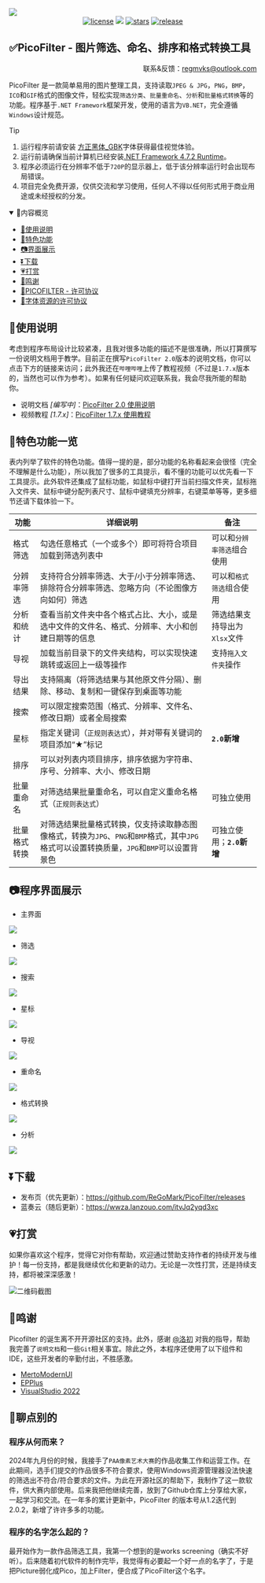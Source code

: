 <img src="https://raw.githubusercontent.com/ReGoMark/PicoFilter/refs/heads/main/Resources/Assets/head.png" />

<div align="center">
    
<a href="./LICENSE">
    <img src="https://img.shields.io/github/license/ReGoMark/PicoFilter.svg?style=for-the-badge" alt="license"></a>
<a href="https://github.com/ReGoMark/PicoFilter/commits/main">
    <img src="https://img.shields.io/github/last-commit/ReGoMark/PicoFilter?style=for-the-badge"></a>
<a href="https://github.com/ReGoMark/PicoFilter/stargazers">
    <img src="https://img.shields.io/github/stars/ReGoMark/PicoFilter.svg?style=for-the-badge" alt="stars"></a>
<a href="https://github.com/ReGoMark/PicoFilter/release">
    <img src="https://img.shields.io/github/release/ReGoMark/PicoFilter.svg?style=for-the-badge" alt="release"></a>
    
</div>

## ✅PicoFilter - 图片筛选、命名、排序和格式转换工具

<div align="right">
    
联系&反馈：regmvks@outlook.com

</div>

PicoFilter 是一款简单易用的图片整理工具，支持读取`JPEG & JPG`，`PNG`，`BMP`，`ICO`和`GIF`格式的图像文件，轻松实现`筛选分类`、`批量重命名`、`分析`和`批量格式转换`等的功能。程序基于`.NET Framework`框架开发，使用的语言为`VB.NET`，完全遵循`Windows`设计规范。

>[!TIP]
>1. 运行程序前请安装 [方正黑体_GBK](./Fonts/方正黑体GBK.ttf)字体获得最佳视觉体验。
>2. 运行前请确保当前计算机已经安装[.NET Framework 4.7.2 Runtime](https://dotnet.microsoft.com/zh-cn/download/dotnet-framework/thank-you/net472-web-installer)。
>3. 程序必须运行在分辨率不低于`720P`的显示器上，低于该分辨率运行时会出现布局错误。
>4. 项目完全免费开源，仅供交流和学习使用，任何人不得以任何形式用于商业用途或未经授权的分发。

<details open>
<summary> 📖内容概览 </summary>

- [📒使用说明](#使用说明)  
- [🍰特色功能](#特色功能一览)
- [📷界面展示](#程序界面展示)
- [⏬下载](#下载)
- [💗打赏](#打赏)
- [🙏鸣谢](#鸣谢)
- [💾PICOFILTER - 许可协议](https://github.com/ReGoMark/PicoFilter/blob/0676005b5875f35327bca930f663c78daa085f33/LICENSE)
- [💾字体资源的许可协议](https://github.com/ReGoMark/PicoFilter/blob/b5f17258e014ead0f17e5795f446b78cd2ae6bc7/Fonts/%E5%A3%B0%E6%98%8E%20-%20Statement.txt)

</details>

## 📒使用说明

考虑到程序布局设计比较紧凑，且我对很多功能的描述不是很准确，所以打算撰写一份说明文档用于教学。目前正在撰写`PicoFilter 2.0`版本的说明文档，你可以点击下方的链接来访问；此外我还在`哔哩哔哩`上传了教程视频（不过是`1.7.x`版本的，当然也可以作为参考）。如果有任何疑问欢迎联系我，我会尽我所能的帮助你。

* 说明文档 *[编写中]*：[PicoFilter 2.0 使用说明](https://flowus.cn/regmvks/e717713c-be23-4124-b364-878960e75a4e)
* 视频教程 *[1.7.x]*：[PicoFilter 1.7.x 使用教程](https://www.bilibili.com/video/BV1aR92YcEka/?spm_id_from=333.1387.homepage.video_card.click&vd_source=c4099c355c2d06f10ac210fe7bae65a6)

## 🍰特色功能一览

表内列举了软件的特色功能。值得一提的是，部分功能的名称看起来会很怪（完全不理解是什么功能），所以我加了很多的工具提示，看不懂的功能可以优先看一下工具提示。此外软件还集成了鼠标功能，如鼠标中键打开当前扫描文件夹，鼠标拖入文件夹、鼠标中键分配列表尺寸、鼠标中键填充分辨率，右键菜单等等，更多细节还请下载体验一下。
    
| 功能 | 详细说明 |备注|
|-----------|--------|--------|
|格式筛选|勾选任意格式（一个或多个）即可将符合项目加载到筛选列表中|可以和`分辨率筛选`组合使用|
|分辨率筛选|支持符合分辨率筛选、大于/小于分辨率筛选、排除符合分辨率筛选、忽略方向（不论图像方向如何）筛选|可以和`格式筛选`组合使用|
|分析和统计|查看当前文件夹中各个格式占比、大小，或是选中文件的文件名、格式、分辨率、大小和创建日期等的信息|筛选结果支持导出为`Xlsx`文件|
|导视|加载当前目录下的文件夹结构，可以实现快速跳转或返回上一级等操作|支持`拖入文件夹`操作|
|导出结果|支持隔离（将筛选结果与其他原文件分隔）、删除、移动、复制和一键保存到桌面等功能|
|搜索|可以限定搜索范围（格式、分辨率、文件名、修改日期）或者全局搜索|
|星标|指定关键词（`正规则表达式`），并对带有关键词的项目添加“★”标记|**`2.0`新增**|
|排序|可以对列表内项目排序，排序依据为字符串、序号、分辨率、大小、修改日期|
|批量重命名|对筛选结果批量重命名，可以自定义重命名格式（`正规则表达式`）|可独立使用|
|批量格式转换|对筛选结果批量格式转换，仅支持读取静态图像格式，转换为`JPG`、`PNG`和`BMP`格式，其中`JPG`格式可以设置转换质量，`JPG`和`BMP`可以设置背景色|可独立使用；**`2.0`新增**|

## 📷程序界面展示
* 主界面
<img src="https://raw.githubusercontent.com/ReGoMark/PicoFilter/refs/heads/main/Screenshots/main0.png" />

* 筛选
<img src="https://raw.githubusercontent.com/ReGoMark/PicoFilter/refs/heads/main/Screenshots/filt.png" />

* 搜索
<img src="https://raw.githubusercontent.com/ReGoMark/PicoFilter/refs/heads/main/Screenshots/search.png" />

* 星标
<img src="https://raw.githubusercontent.com/ReGoMark/PicoFilter/refs/heads/main/Screenshots/tag.png"  />

* 导视
<img src="https://raw.githubusercontent.com/ReGoMark/PicoFilter/refs/heads/main/Screenshots/guide.png" />

* 重命名
<img src="https://raw.githubusercontent.com/ReGoMark/PicoFilter/refs/heads/main/Screenshots/rename.png" />

* 格式转换
<img src="https://raw.githubusercontent.com/ReGoMark/PicoFilter/refs/heads/main/Screenshots/convert.png" />

* 分析
<img src="https://raw.githubusercontent.com/ReGoMark/PicoFilter/refs/heads/main/Screenshots/analysis.png" />

## ⏬下载
* 发布页（优先更新）：https://github.com/ReGoMark/PicoFilter/releases
* 蓝奏云（随后更新）：https://wwza.lanzouo.com/itvJq2yqd3xc

## 💗打赏
如果你喜欢这个程序，觉得它对你有帮助，欢迎通过赞助支持作者的持续开发与维护！每一份支持，都是我继续优化和更新的动力。无论是一次性打赏，还是持续支持，都将被深深感激！

<img src="https://raw.githubusercontent.com/ReGoMark/PicoFilter/refs/heads/main/Resources/Assets/wechat_sponsor.jpg" alt="二维码截图" style="max-width: 80%; height: auto;" />

## 🙏鸣谢

Picofilter 的诞生离不开开源社区的支持。此外，感谢 [@洛初](https://github.com/gongfuture) 对我的指导，帮助我完善了`说明文档`和一些`Git`相关事宜。除此之外，本程序还使用了以下组件和IDE，这些开发者的辛勤付出，不胜感激。

* [MertoModernUI](https://github.com/dennismagno/metroframework-modern-ui)
* [EPPlus](https://github.com/EPPlusSoftware/EPPlus)
* [VisualStudio 2022](https://visualstudio.microsoft.com/zh-hans/vs/)

## 🤔聊点别的
### 程序从何而来？
2024年九月份的时候，我接手了`PAA像素艺术大赛`的作品收集工作和运营工作。在此期间，选手们提交的作品很多不符合要求，使用Windows资源管理器没法快速的筛选出不符合/符合要求的文件。为此在开源社区的帮助下，我制作了这一款软件，供大赛内部使用。后来我把他继续完善，放到了Github仓库上分享给大家，一起学习和交流。在一年多的累计更新中，PicoFilter 的版本号从1.2迭代到2.0.2，新增了许许多多的功能。

### 程序的名字怎么起的？
最开始作为一款作品筛选工具，我第一个想到的是works screening（确实不好听）。后来随着初代软件的制作完毕，我觉得有必要起一个好一点的名字了，于是把Picture弱化成Pico，加上Filter，便合成了PicoFilter这个名字。
